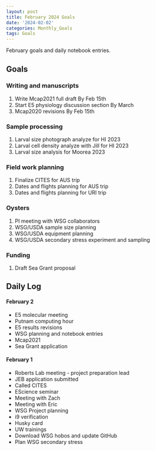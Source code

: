 ```yaml
---
layout: post
title: February 2024 Goals
date: '2024-02-02'
categories: Monthly_Goals
tags: Goals
---
```

February goals and daily notebook entries. 

## Goals  

### Writing and manuscripts 
              
1. Write Mcap2021 full draft By Feb 15th
2. Start E5 physiology discussion section By March
3. Mcap2020 revisions By Feb 15th

### Sample processing

1. Larval size photograph analyze for HI 2023 
2. Larval cell density analyze with Jill for HI 2023
3. Larval size analysis for Moorea 2023

### Field work planning

1. Finalize CITES for AUS trip  
2. Dates and flights planning for AUS trip
3. Dates and flights planning for URI trip 

### Oysters 

1. PI meeting with WSG collaborators
2. WSG/USDA sample size planning
3. WSG/USDA equipment planning 
4. WSG/USDA secondary stress experiment and sampling

### Funding 

1. Draft Sea Grant proposal

## **Daily Log**   

#### February 2 

- E5 molecular meeting 
- Putnam computing hour 
- E5 results revisions 
- WSG planning and notebook entries 
- Mcap2021 
- Sea Grant application

#### February 1 

- Roberts Lab meeting - project preparation lead 
- JEB application submitted 
- Called CITES 
- EScience seminar 
- Meeting with Zach
- Meeting with Eric
- WSG Project planning 
- i9 verification
- Husky card 
- UW trainings 
- Download WSG hobos and update GitHub
- Plan WSG secondary stress  